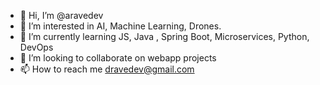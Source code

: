 - 👋 Hi, I’m @aravedev
- 👀 I’m interested in  AI, Machine Learning, Drones.
- 🌱 I’m currently learning JS, Java , Spring Boot, Microservices, Python, DevOps
- 💞️ I’m looking to collaborate on webapp projects
- 📫 How to reach me dravedev@gmail.com

<!---
aravedev/aravedev is a ✨ special ✨ repository because its `README.md` (this file) appears on your GitHub profile.
You can click the Preview link to take a look at your changes.
--->
